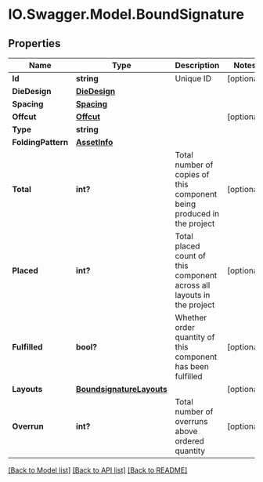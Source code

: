# IO.Swagger.Model.BoundSignature
## Properties

Name | Type | Description | Notes
------------ | ------------- | ------------- | -------------
**Id** | **string** | Unique ID | [optional] 
**DieDesign** | [**DieDesign**](DieDesign.md) |  | 
**Spacing** | [**Spacing**](Spacing.md) |  | 
**Offcut** | [**Offcut**](Offcut.md) |  | [optional] 
**Type** | **string** |  | 
**FoldingPattern** | [**AssetInfo**](AssetInfo.md) |  | 
**Total** | **int?** | Total number of copies of this component being produced in the project | [optional] 
**Placed** | **int?** | Total placed count of this component across all layouts in the project | [optional] 
**Fulfilled** | **bool?** | Whether order quantity of this component has been fulfilled | [optional] 
**Layouts** | [**BoundsignatureLayouts**](BoundsignatureLayouts.md) |  | [optional] 
**Overrun** | **int?** | Total number of overruns above ordered quantity | [optional] 

[[Back to Model list]](../README.md#documentation-for-models) [[Back to API list]](../README.md#documentation-for-api-endpoints) [[Back to README]](../README.md)

